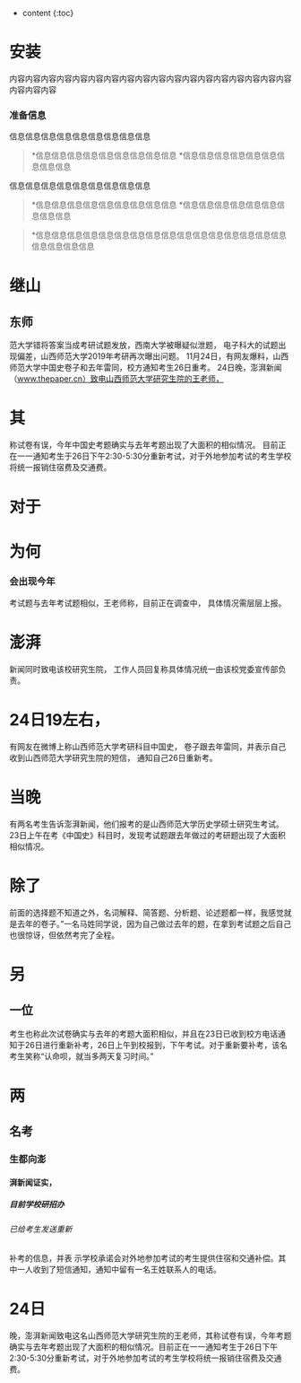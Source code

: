 
* content
{:toc}
# 安装 

内容内容内容内容内容内容内容内容内容内容内容内容内容内容内容内容内容内容内容内容内容

### 准备信息

信息信息信息信息信息信息信息信息信息
>*信息信息信息信息信息信息信息信息信息
>*信息信息信息信息信息信息信息信息信息

信息信息信息信息信息信息信息信息信息
>*信息信息信息信息信息信息信息信息信息
>*信息信息信息信息信息信息信息信息信息

>*信息信息信息信息信息信息信息信息信息信息信息信息信息信息信息信息信息信息信息信息

# 继山
## 东师
范大学错将答案当成考研试题发放，西南大学被曝疑似泄题，
电子科大的试题出现偏差，山西师范大学2019年考研再次曝出问题。
11月24日，有网友爆料，山西师范大学中国史卷子和去年雷同，校方通知考生26日重考。
24日晚，澎湃新闻（www.thepaper.cn）致电山西师范大学研究生院的王老师，
# 其
称试卷有误，今年中国史考题确实与去年考题出现了大面积的相似情况。
目前正在一一通知考生于26日下午2:30-5:30分重新考试，对于外地参加考试的考生学校将统一报销住宿费及交通费。
# 对于
# 为何
### 会出现今年
考试题与去年考试题相似，王老师称，目前正在调查中，
具体情况需层层上报。

# 澎湃
新闻同时致电该校研究生院，
工作人员回复称具体情况统一由该校党委宣传部负责。

# 24日19左右，
有网友在微博上称山西师范大学考研科目中国史，
卷子跟去年雷同，并表示自己收到山西师范大学研究生院的短信，
通知自己26日重新考。

# 当晚
有两名考生告诉澎湃新闻，他们报考的是山西师范大学历史学硕士研究生考试。
23日上午在考《中国史》科目时，发现考试题跟去年做过的考研题出现了大面积相似情况。

# 除了
前面的选择题不知道之外，名词解释、简答题、分析题、论述题都一样，我感觉就是去年的卷子。”一名马姓同学说，因为自己做过去年的题，在拿到考试题之后自己也很惊讶，但依然考完了全程。

# 另
## 一位
考生也称此次试卷确实与去年的考题大面积相似，并且在23日已收到校方电话通知于26日进行重新补考，26日上午到校报到，下午考试。对于重新要补考，该名考生笑称“认命呗，就当多两天复习时间。”


# 两
## 名考
### 生都向澎
#### 湃新闻证实，
##### 目前学校研招办
###### 已给考生发送重新
补考的信息，并表
示学校承诺会对外地参加考试的考生提供住宿和交通补偿。其中一人收到了短信通知，通知中留有一名王姓联系人的电话。

# 24日
晚，澎湃新闻致电这名山西师范大学研究生院的王老师，其称试卷有误，今年考题确实与去年考题出现了大面积的相似情况。目前正在一一通知考生于26日下午2:30-5:30分重新考试，对于外地参加考试的考生学校将统一报销住宿费及交通费。